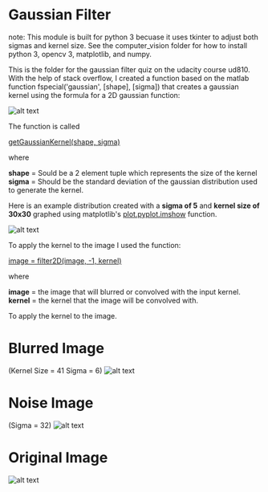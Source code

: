 # Gaussian Filter
note: This module is built for python 3 becuase it uses tkinter to adjust both sigmas and kernel size. See the computer_vision folder for how to install python 3, opencv 3, matplotlib, and numpy. 



This is the folder for the gaussian filter quiz on the udacity course ud810. With the help of stack overflow, I created a function based on the matlab function fspecial('gaussian', [shape], [sigma]) that creates a gaussian kernel using the formula for a 2D gaussian function:  

![alt text](https://raw.github.com/ataffe/computer_vision/master/Math_Screenshots/circular_sym_gauss.PNG)

The function is called  

[getGaussianKernel(shape, sigma)](https://github.com/ataffe/computer_vision/blob/master/4_Gaussian_Filter/Gaussian_Kernel.py)

where  

**shape** = Sould be a 2 element tuple which represents the size of the kernel  
**sigma** = Should be the standard deviation of the gaussian distribution used to generate the kernel.  

Here is an example distribution created with a **sigma of 5** and **kernel size of 30x30** graphed using matplotlib's [plot.pyplot.imshow](https://matplotlib.org/api/_as_gen/matplotlib.pyplot.imshow.html) function.  

![alt text](https://raw.github.com/ataffe/computer_vision/master/4_Gaussian_Filter/Gaussian_Kernel_S5.png)

To apply the kernel to the image I used the function:  

[image = filter2D(image, -1, kernel)](https://docs.opencv.org/2.4/modules/imgproc/doc/filtering.html#filter2d)

where   

**image** = the image that will blurred or convolved with the input kernel.  
**kernel** = the kernel that the image will be convolved with.  

To apply the kernel to the image.

# Blurred Image
(Kernel Size = 41   Sigma = 6)
![alt text](https://raw.github.com/ataffe/computer_vision/master/4_Gaussian_Filter/PeoriaCityHall_blur.jpg)

# Noise Image
(Sigma = 32)
![alt text](https://raw.github.com/ataffe/computer_vision/master/4_Gaussian_Filter/PeoriaCityHall_noisy.jpg)

# Original Image
![alt text](https://raw.github.com/ataffe/computer_vision/master/4_Gaussian_Filter/PeoriaCityHall.JPG)



